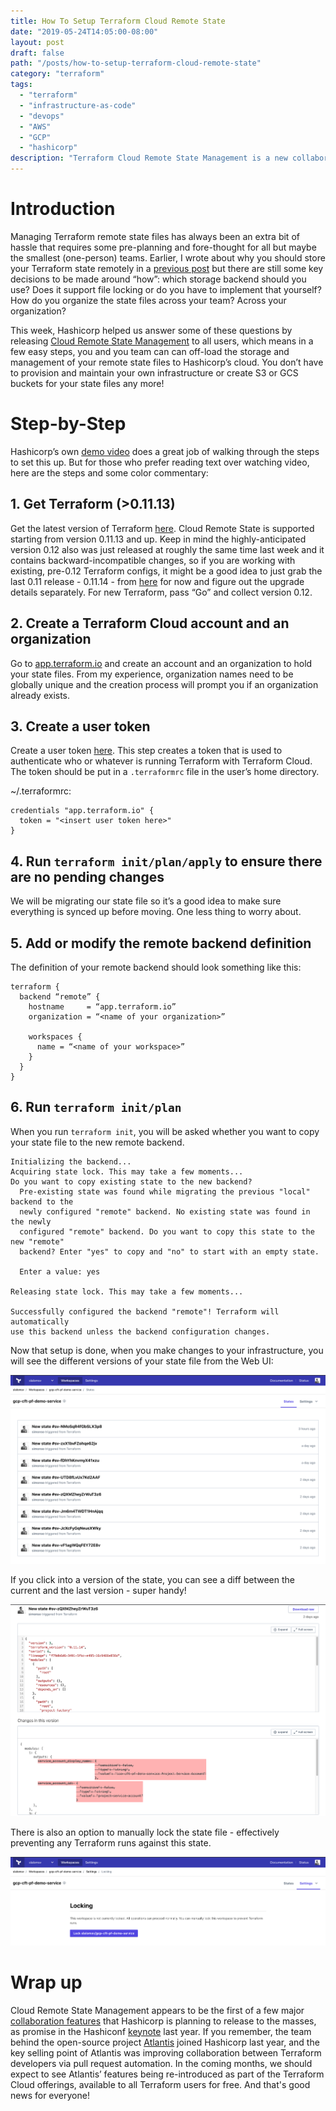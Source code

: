 ```yaml
---
title: How To Setup Terraform Cloud Remote State
date: "2019-05-24T14:05:00-08:00"
layout: post
draft: false
path: "/posts/how-to-setup-terraform-cloud-remote-state"
category: "terraform"
tags:
  - "terraform"
  - "infrastructure-as-code"
  - "devops"
  - "AWS"
  - "GCP"
  - "hashicorp"
description: "Terraform Cloud Remote State Management is a new collaboration feature available free-tier Terraform users that takes care of the storage and management of remote state files for you."
---
```


# Introduction
Managing Terraform remote state files has always been an extra bit of hassle that requires some pre-planning and fore-thought for all but maybe the smallest (one-person) teams. Earlier, I wrote about why you should store your Terraform state remotely in a [previous post](https://www.simonso.dev/posts/7-tips-to-start-your-terraform-project) but there are still some key decisions to be made around “how”: which storage backend should you use? Does it support file locking or do you have to implement that yourself? How do you organize the state files across your team? Across your organization?

This week, Hashicorp helped us answer some of these questions by releasing [Cloud Remote State Management](https://www.hashicorp.com/blog/introducing-terraform-cloud-remote-state-management) to all users, which means in a few easy steps, you and you team can can off-load the storage and management of your remote state files to Hashicorp’s cloud. You don’t have to provision and maintain your own infrastructure or create S3 or GCS buckets for your state files any more!

# Step-by-Step
Hashicorp’s own [demo video](https://www.youtube.com/watch?v=ZGl8wlxlcIU) does a great job of walking through the steps to set this up. But for those who prefer reading text over watching video, here are the steps and some color commentary:

## 1. Get Terraform (>0.11.13)

Get the latest version of Terraform [here](https://www.terraform.io/downloads.html). Cloud Remote State is supported starting from version 0.11.13 and up. Keep in mind the highly-anticipated version 0.12 also was just released at roughly the same time last week and it contains backward-incompatible changes, so if you are working with existing, pre-0.12 Terraform configs, it might be a good idea to just grab the last 0.11 release - 0.11.14 - from [here](https://releases.hashicorp.com/terraform/) for now and figure out the upgrade details separately. For new Terraform, pass “Go” and collect version 0.12.

## 2. Create a Terraform Cloud account and an organization

Go to [app.terraform.io](https://app.terraform.io) and create an account and an organization to hold your state files. From my experience, organization names need to be globally unique and the creation process will prompt you if an organization already exists.

## 3. Create a user token

Create a user token [here](https://app.terraform.io/app/settings/tokens). This step creates a token that is used to authenticate who or whatever is running Terraform with Terraform Cloud. The token should be put in a `.terraformrc` file in the user’s home directory.

~/.terraformrc:
``` hcl
credentials "app.terraform.io" {
  token = "<insert user token here>"
}
```

## 4. Run `terraform init/plan/apply` to ensure there are no pending changes

We will be migrating our state file so it’s a good idea to make sure everything is synced up before moving. One less thing to worry about.

## 5. Add or modify the remote backend definition

The definition of your remote backend should look something like this:
``` hcl
terraform {
  backend “remote” {
    hostname     = “app.terraform.io”
    organization = “<name of your organization>”

    workspaces {
      name = “<name of your workspace>”
    }
  }
}
```

## 6. Run `terraform init/plan` 

When you run `terraform init`, you will be asked whether you want to copy your state file to the new remote backend.  
```
Initializing the backend...
Acquiring state lock. This may take a few moments...
Do you want to copy existing state to the new backend?
  Pre-existing state was found while migrating the previous "local" backend to the
  newly configured "remote" backend. No existing state was found in the newly
  configured "remote" backend. Do you want to copy this state to the new "remote"
  backend? Enter "yes" to copy and "no" to start with an empty state.

  Enter a value: yes

Releasing state lock. This may take a few moments...

Successfully configured the backend "remote"! Terraform will automatically
use this backend unless the backend configuration changes.
```

Now that setup is done, when you make changes to your infrastructure, you will see the different versions of your state file from the Web UI:

![Terraform state versions](tf_state_versions.png)

If you click into a version of the state, you can see a diff between the current and the last version - super handy!

![Terraform state diff between current and previous versions](tf_state_diff.png)

There is also an option to manually lock the state file - effectively preventing any Terraform runs against this state.

![Terraform state locking](tf_state_locking.png)

# Wrap up

Cloud Remote State Management appears to be the first of a few major [collaboration features](https://app.terraform.io/signup) that Hashicorp is planning to release to the masses, as promise in the Hashiconf [keynote](https://www.hashicorp.com/blog/terraform-collaboration-for-everyone) last year. If you remember, the team behind the open-source project [Atlantis](https://www.runatlantis.io/) joined Hashicorp last year, and the key selling point of Atlantis was improving collaboration between Terraform developers via pull request automation. In the coming months, we should expect to see Atlantis’ features being re-introduced as part of the Terraform Cloud offerings, available to all Terraform users for free. And that's good news for everyone!